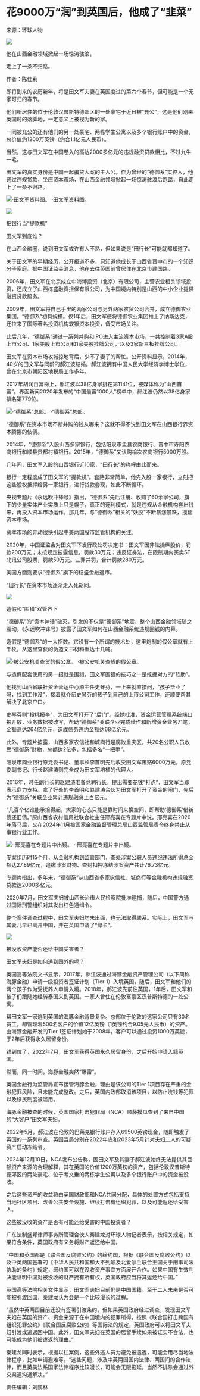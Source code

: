 # 花9000万“润”到英国后，他成了“韭菜”

来源：环球人物

![](https://k.sinaimg.cn/n/spider20250104/219/w651h368/20250104/2e73-da579a293e12ee42a47eda75a37d1665.png/w700d1q75cms.jpg?by=cms_fixed_width)

他在山西金融领域掀起一场惊涛骇浪，

走上了一条不归路。

作者：陈佳莉

即将到来的农历新年，将是田文军夫妻在英国度过的第六个春节，但可能是一个无家可归的春节。

他们所居住的位于伦敦汉普斯特德郊区的一处豪宅于近日被“充公”，这是他们刚来英国时的落脚地，一定意义上被视为新的家。

一同被充公的还有他们的另一处豪宅、两栋学生公寓以及多个银行账户中的资金，总价值约1200万英镑（约合1.1亿元人民币）。

当然，这与田文军在中国卷入的高达2000多亿元的违规融资贷款相比，不过九牛一毛。

田文军的真实身份是中国一起骗贷大案的主人公。作为曾经的“德御系”实控人，他通过违规贷款，坐庄资本市场，在山西金融领域掀起一场惊涛骇浪后跑路，自此走上了一条不归路。

![
·田文军资料图。](https://k.sinaimg.cn/n/spider20250104/131/w1080h651/20250104/4aa7-0443de4a64496fd2f24ad576cf277c62.jpg/w700d1q75cms.jpg?by=cms_fixed_width)
·田文军资料图。

![](https://k.sinaimg.cn/n/spider20250104/520/w1080h240/20250104/7bdf-619e36606bd51d124f9598fc43c4f527.png/w700d1q75cms.jpg?by=cms_fixed_width)

把银行当“提款机”

田文军到底谁？

在山西金融圈，说到田文军或许有人不熟，但如果说是“田行长”可能就都知道了。

关于田文军的早期经历，公开报道不多，只知道他成长于山西省晋中市的一个知识分子家庭。据中国证监会消息，他在去往英国前曾居住在北京市建国路。

2006年，田文军在北京成立中海博投资（北京）有限公司，主营农业相关领域投资，还成立了山西栋盛融资担保有限公司，为中国境内特别是山西的中小企业提供融资贷款服务。

2009年，田文军将自己手里的两家公司与另外两家农贸公司合并，成立德御农业集团。“德御系”初具规模。仅1年后，田文军便将德御农业集团推上了纳斯达克，还拉来了国际著名投资机构软银资本投资，备受市场关注。

此后几年，“德御系”通过一系列并购和IPO进入主流资本市场，一共控制着3家A股上市公司、1家美股上市公司和1家美股挂牌公司，以及3家新三板挂牌公司。

田文军在资本市场攻城掠地背后，少不了妻子的帮忙。公开资料显示，2014年，40岁的田文军与同龄的郝江波结婚。郝江波拥有中国人民大学经济学博士学位，曾在北京市朝阳区地税局工作多年。

2017年胡润百富榜上，郝江波以38亿身家排在第1141位，被媒体称为“山西首富”。界面新闻2020年发布的“中国最富1000人”榜单中，郝江波仍然以38亿身家排名第779位。

![
·“德御系”总部。](https://k.sinaimg.cn/n/spider20250104/762/w1000h562/20250104/1586-3d090bade1d51ed2699602b485560580.jpg/w700d1q75cms.jpg?by=cms_fixed_width)
·“德御系”总部。

“德御系”在资本市场不断并购的钱从哪来？这就不得不说到田文军在山西银行界资本腾挪的伎俩。

2014年，“德御系”入股山西多家银行，包括阳泉市盂县农商银行、晋中市寿阳农商银行和顺县贵都村镇银行。2015年，“德御系”又认购榆次农商银行5000万股。

几年间，田文军入股的山西银行近10家，“田行长”的称呼由此而来。

银行一定程度成了田文军的“提款机”。套路非常简单，他先入股一家银行，立刻把这些股权抵押给另一家银行，进行贷款套现，如此不断循环。

央视专题片《永远吹冲锋号》指出，“德御系”先后注册、收购了60余家公司，旗下的少量实体产业实质上只是幌子，真正的逐利模式，就是违规从金融机构套出钱来，再投入资本市场运作。那几年，与“德御系”相关的“妖股”不断暴涨暴跌，搅翻资本市场。

资本市场的异动很快引起中美两国股市监管机构的关注。

2020年，中国证监会对田文军下发行政处罚决定书：田文军因非法操纵股价，罚款200万元；未按规定披露信息，罚款30万元；违反证券法，在限制期内买卖ST北讯公司股票，罚款50万元。三罪并罚，合计罚款280万元。

美国方面则要求“德御系”旗下的稳盛金融退市。

“田行长”在资本市场逐渐走入死胡同。

![](https://k.sinaimg.cn/n/spider20250104/520/w1080h240/20250104/b88d-be54223aa566deff9d437ddb78577fed.png/w700d1q75cms.jpg?by=cms_fixed_width)

造假和“围猎”双管齐下

“德御系”的“资本神话”破灭，引发的不仅是“德御系”地震，整个山西金融领域随之震动。《永远吹冲锋号》披露了田文军如何在山西金融系统违规圈钱的内幕。

造假是“德御系”的一大招数。它设有一个所谓的技术处，这里炮制的假公章就有上千枚，从这里查获的伪造文书材料重达十几吨。

![
·被公安机关查货的假公章。](https://k.sinaimg.cn/n/spider20250104/218/w653h365/20250104/b33b-6bd841089b65362f89830a7d898b98c1.png/w700d1q75cms.jpg?by=cms_fixed_width)
·被公安机关查货的假公章。

与造假配套使用的另一招就是围猎。田文军围猎的技巧之一是挖掘对方的“软肋”。

他找到山西省联社资金营运中心原主任史琴芬，一上来就直接问，“孩子毕业了吗，找到工作没”，接着就介绍史琴芬的孩子到自己的上市公司工作，还顺便帮其解决了北京户口。

史琴芬则“投桃报李”，为田文军打开了“后门”。经她批准，资金运营管理系统端口被开放，业务数据被改写，帮助“德御系”关联企业完成续作和新增资金业务71笔，金额高达264亿余元，造成债务违约金额达68亿余元。

此外，专题片披露，山西多家农信社和城商行是腐败重灾区，共20名公职人员收受“德御系”财物，总额达2亿多，包括多名“一把手”。

阳泉市商业银行原党委书记、董事长李首明先后收受田文军贿赂6000万元，原党委副书记、行长赵建涛则完全成为田文军培植的代理人。

2016年，时任副行长的赵建涛准备竞聘行长，提出需要花钱“打点”，田文军当即表示鼎力支持。拿了好处的李首明和赵建涛合伙为田文军打开了资金的闸门，先后为“德御系”关联企业累计违规融资上百亿元。

“几百个亿谁能承担得起，大家的心态只能是靠时间来换空间，即帮助‘德御系’借新债还旧债。”原山西省农村信用社联合社主任邢亮喜在专题片中说。邢亮喜在2020年落马后，又在2024年11月被国家金融监督管理总局山西监管局责令终身禁止从事银行业工作。

![
· 邢亮喜在专题片中出镜。](https://k.sinaimg.cn/n/spider20250104/172/w622h350/20250104/26a4-2ec2917d4d8826db4b3f0a1df25bee96.png/w700d1q75cms.jpg?by=cms_fixed_width)
· 邢亮喜在专题片中出镜。

专案组历时15个月，从金融机构到监管部门，查处涉案公职人员违纪违法所得总金额达27.89亿元，追缴涉案财物、查封扣押冻结涉案资产共计76.73亿元。

专题片指出，多年来，“德御系”从山西省多家农信社、城商行等金融机构违规融资贷款达2000多亿元。

2020年7月，田文军夫妇被山西长治市人民检察院批准逮捕，随后，中国警方通过国际刑警组织对其发出红色通缉令。

整个案件调查过程中，田文军夫妇均未出面，也无法取得联系。实际上，田文军与其妻儿早已离开中国，并在英国申请了“绿卡”。

![](https://k.sinaimg.cn/n/spider20250104/520/w1080h240/20250104/eb3e-2b773ae4a3dcda334679dedb99cec839.png/w700d1q75cms.jpg?by=cms_fixed_width)

被没收资产能否还给中国受害者？

田文军夫妇是如何逃到国外的呢？

英国高等法院文书显示，2017年，郝江波通过海豚金融资产管理公司（以下简称海豚金融）申请一级投资者签证计划（Tier
1）入境英国，随后，田文军和他们的两个孩子作为受抚养人申请入境。2018年，郝江波先前往英国，1年后，田文军和孩子们跟随她经转泰国来到英国。一家人曾住在伦敦富豪区汉普斯特德的一处公寓。

帮田文军一家逃到英国的海豚金融背景复杂。总部位于伦敦的这家公司只有30名员工，却管理着500名客户的价值12亿英镑（1英镑约合9.05元人民币）的资产。由海豚金融开发的Tier
1签证计划始于2008年，客户可以通过投资1000万英镑，于2年后获得永久居留身份。

钱到位了，2022年7月，田文军获得英国永久居留身份，之后开始申请入籍英国。

然而，同一时间，海豚金融突然“爆雷”。

英国金融行为监管局宣布接管海豚金融，理由是该公司的Tier
1项目存在严重的金融犯罪风险，且未能完成整改。之后，英国内政部取消该项目，以防止洗钱等犯罪以及移民制度被滥用。

海豚金融被查的时候，英国国家打击犯罪局（NCA）顺藤摸瓜查到了来自中国的“大客户”田文军夫妇。

2022年5月，郝江波在伦敦的巴莱克银行账户存入69500英镑现金，随即触发了英国的一系列审查。英国当局分别在2022年底和2023年5月针对夫妇二人的可疑资产启动冻结令。

2024年12月10日，NCA发布公告称，因田文军及其妻子郝江波始终无法提供其巨额资产来源的合理解释，其在英国的价值1200万英镑的资产，包括伦敦汉普斯特德郊区的两处豪宅、位于考文垂的两栋学生公寓以及多个银行账户中的资金被没收。

之后这些资产的收益将由英国财政部和NCA共同分配，具体的处置方式包括支持当地社区项目、改善公共安全设施、继续打击有组织犯罪，以及可能返还给受害人。

这些被没收的资产是否有可能还给受害的中国投资者？

广东法制盛邦律师事务所管理合伙人秦建龙对环球人物记者表示，按相关规定，如果符合条件，英国政府有义务将财产返还给中国。

“中国和英国都是《联合国反腐败公约》的缔约国，根据《联合国反腐败公约》以及中英两国签署的《中华人民共和国和大不列颠及北爱尔兰联合王国关于刑事司法协助的条约》规定，缔约国可以在没收资产事宜方面展开合作。如果中国有生效判决能证明中国对被没收的财产拥有所有权，英国政府应当将其返还给中国。”

英国高等法院相关文件显示，田文军夫妇目前仍是中国国籍。至于二人未来是否可能被引渡回国，秦建龙认为会是一个比较漫长的过程。

“虽然中英两国目前还没有签署引渡条约，但如果英国政府经过调查，发现田文军夫妇在英国的资产、资金来源于在中国境内的犯罪所得，按照《联合国打击跨国有组织犯罪公约》《联合国反腐败公约》等国际法的规定，英国政府可以将田文军夫妇引渡或遣返回中国。此外，田文军夫妇在英国的居留手续如果被证实不合法，也可能成为他们被遣返的理由。”

秦建龙同时表示，根据以往案例，这些外逃人员为避免被遣返，可能会用尽当地法律程序，比如申请避难等。“这些问题，涉及中英两国国内法律、两国间的合作法律，而且英美法系国家法律程序比较漫长，可能会无限拖延，当然不排除会通过外交渠道沟通解决。”

责任编辑：刘鹏林


